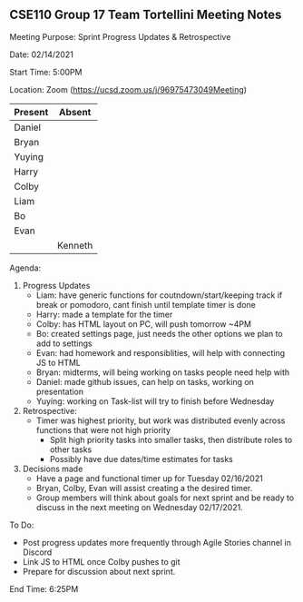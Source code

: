 ## CSE110 Group 17 Team Tortellini Meeting Notes

Meeting Purpose: Sprint Progress Updates & Retrospective

Date: 02/14/2021

Start Time: 5:00PM

Location: Zoom (https://ucsd.zoom.us/j/96975473049Meeting)

|  Present |  Absent  |
| -------- | -------- |
|  Daniel  |          |
|  Bryan   |          |         
|  Yuying  |          |
|  Harry   |          |
|  Colby   |          |
|  Liam    |          |
|  Bo      |          |         
|  Evan    |          |         
|          | Kenneth  |         

Agenda:
1. Progress Updates
   * Liam: have generic functions for coutndown/start/keeping track if break or pomodoro, cant finish until template timer is done
   * Harry: made a template for the timer
   * Colby: has HTML layout on PC, will push tomorrow ~4PM
   * Bo: created settings page, just needs the other options we plan to add to settings
   * Evan: had homework and responsiblities, will help with connecting JS to HTML
   * Bryan: midterms, will being working on tasks people need help with
   * Daniel: made github issues, can help on tasks, working on presentation
   * Yuying: working on Task-list will try to finish before Wednesday
2. Retrospective:
   * Timer was highest priority, but work was distributed evenly across functions that were not high priority
     * Split high priority tasks into smaller tasks, then distribute roles to other tasks  
     * Possibly have due dates/time estimates for tasks
3. Decisions made
   * Have a page and functional timer up for Tuesday 02/16/2021
   * Bryan, Colby, Evan will assist creating a the desired timer.
   * Group members will think about goals for next sprint and be ready to discuss in the next meeting on Wednesday 02/17/2021.

To Do:
- Post progress updates more frequently through Agile Stories channel in Discord
- Link JS to HTML once Colby pushes to git
- Prepare for discussion about next sprint.

End Time: 6:25PM